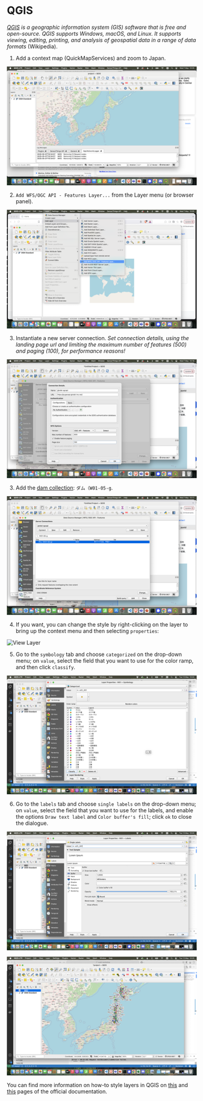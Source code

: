 # QGIS

*[QGIS](https://qgis.org/) is a geographic information system (GIS) software that is free and open-source. QGIS supports Windows, macOS, and Linux. It supports viewing, editing, printing, and analysis of geospatial data in a range of data formats* (Wikipedia).

1. Add a context map (QuickMapServices) and zoom to Japan.

![Zoom to Japan](img/0_zoomjapan.png)

2. `Add WFS/OGC API - Features Layer...` from the Layer menu (or browser panel).

![Add WFS layer](img/1_addlayer.png)

3. Instantiate a new server connection. *Set connection details, using the landing page url and limiting the maximum number of features (500) and paging (100), for performance reasons!*

![Connect to server](img/2_serverconnection.png)

3. Add the [dam collection](https://pygeoapi.glodal-inc.net/collections/W01): `ダム（W01-05-g`.

![Add collection](img/3_addcollection.png)

4. If you want, you can change the style by right-clicking on the layer to bring up the context menu and then selecting `properties`:

![View Layer](img/6_loadlayer.png)

5. Go to the `symbology` tab and choose `categorized` on the drop-down menu; on `value`, select the field that you want to use for the color ramp, and then click `classify`.

![Symbol](img/7_symbol.png)

6. Go to the `labels` tab and choose `single labels` on the drop-down menu; on `value`, select the field that you want to use for the labels, and enable the options `Draw text label` and `Color buffer's fill`; click `ok` to close the dialogue.

![Label](img/8_label.png)

![View styled](img/9_viewlayer.png)

You can find more information on how-to style layers in QGIS on [this](https://docs.qgis.org/3.40/en/docs/user_manual/working_with_vector/vector_properties.html#index-1) and [this](https://docs.qgis.org/3.40/en/docs/training_manual/vector_classification/label_tool.html) pages of the official documentation. 